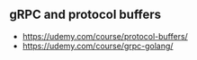 
## gRPC and protocol buffers
- https://udemy.com/course/protocol-buffers/
- https://udemy.com/course/grpc-golang/